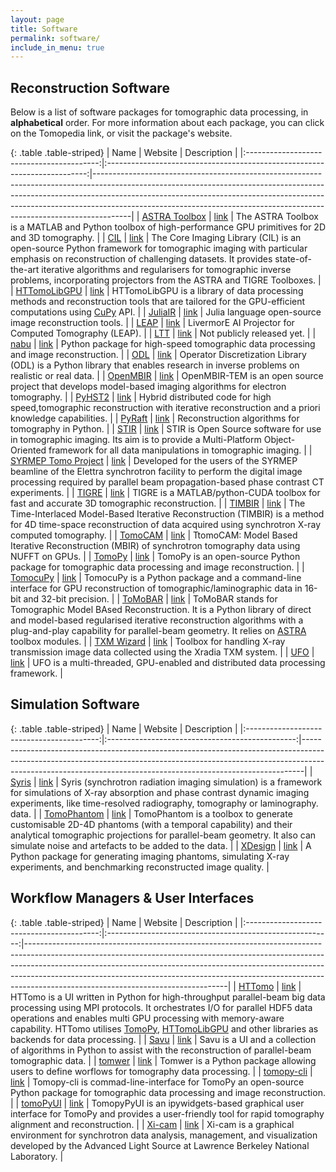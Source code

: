 ```yaml
---
layout: page
title: Software
permalink: software/
include_in_menu: true
---
```


## Reconstruction Software

Below is a list of software packages for tomographic data processing, in
**alphabetical** order. For more information about each package, you can click on
the Tomopedia link, or visit the package's website.

[//]: # (Note: you can use http://www.tablesgenerator.com/markdown_tables to more easily)
[//]: # (edit the markdown table.)

{: .table .table-striped}
|                   Name                    |                        Website                                            | Description                                                                                                                                                                                                                                                                                                                     |
|:-----------------------------------------:|:-------------------------------------------------------------------------:|---------------------------------------------------------------------------------------------------------------------------------------------------------------------------------------------------------------------------------------------------------------------------------------------------------------------------------|
| [ASTRA Toolbox](/software/astra/)         |  [link](http://www.astra-toolbox.com/)                                    | The ASTRA Toolbox is a MATLAB and Python toolbox of high-performance GPU primitives for 2D and 3D tomography.                                                                                                                                                                                                                   |
| [CIL](/software/cil/)                     |  [link](https://www.ccpi.ac.uk/CIL)                                       | The Core Imaging Library (CIL) is an open-source Python framework for tomographic imaging with particular emphasis on reconstruction of challenging datasets. It provides state-of-the-art iterative algorithms and regularisers for tomographic inverse problems, incorporating projectors from the ASTRA and TIGRE Toolboxes. |
| [HTTomoLibGPU](/software/httomolibgpu/)   |  [link](https://github.com/DiamondLightSource/httomolibgpu)               | HTTomoLibGPU is a library of data processing methods and reconstruction tools that are tailored for the GPU-efficient computations using [CuPy](https://cupy.dev/) API.                                                                                                                                                         |
| [JuliaIR](/software/juliair)              |  [link](https://github.com/JuliaImageRecon)                               | Julia language open-source image reconstruction tools.                                                                                                                                                                                                                                                                          |
| [LEAP](/software/leap)                    |  [link](https://github.com/llnl/leap)                                     | LivermorE AI Projector for Computed Tomography (LEAP).                                                                                                                                                                                                                                                                          |
| [LTT](/software/ltt)                      |  [link](https://nci.llnl.gov/content/assets/docs/ChampleyALSmeeting.pdf)  | Not publicly released yet.                                                                                                                                                                                                                                                                                                      |
| [nabu](/software/nabu)                    |  [link](https://gitlab.esrf.fr/tomotools/nabu)                            | Python package for high-speed tomographic data processing and image reconstruction.                                                                                                                                                                                                                                             |
| [ODL](/software/odl)                      |  [link](https://github.com/odlgroup/odl)                                  | Operator Discretization Library (ODL) is a Python library that enables research in inverse problems on realistic or real data.                                                                                                                                                                                                  |
| [OpenMBIR](/software/openmbir/)           |  [link](https://github.com/OpenMBIR/OpenMBIR-TEM)                         | OpenMBIR-TEM is an open source project that develops model-based imaging algorithms for electron tomography.                                                                                                                                                                                                                    |
| [PyHST2](/software/pyhst2/)               |  [link](https://forge.epn-campus.eu/projects/pyhst2)                      | Hybrid distributed code for high speed,tomographic reconstruction with iterative reconstruction and a priori knowledge capabilities.                                                                                                                                                                                            |
| [PyRaft](/software/pyraft/)               |  [link](https://github.com/exmiqueles/pyraft)                             | Reconstruction algorithms for tomography in Python.                                                                                                                                                                                                                                                                             |
| [STIR](/software/stir/)                   |  [link](http://stir.sourceforge.net/)                                     | STIR is Open Source software for use in tomographic imaging. Its aim is to provide a Multi-Platform Object-Oriented framework for all data manipulations in tomographic imaging.                                                                                                                                                |
| [SYRMEP Tomo Project](/software/syrmep/)  |  [link](https://github.com/ElettraSciComp/)                               | Developed for the users of the SYRMEP beamline of the Elettra synchrotron facility to perform the digital image processing required by parallel beam propagation-based phase contrast CT experiments.                                                                                                                           |
| [TIGRE](/software/tigre/)                 |  [link](https://github.com/CERN/TIGRE)                                    | TIGRE is a MATLAB/python-CUDA toolbox for fast and accurate 3D tomographic reconstruction.                                                                                                                                                                                                                                      |
| [TIMBIR](/software/timbir/)               |  [link](http://timbir.readthedocs.io/)                                    | The Time-Interlaced Model-Based Iterative Reconstruction (TIMBIR) is a method for 4D time-space reconstruction of data acquired using synchrotron X-ray computed tomography.                                                                                                                                                    |
| [TomoCAM](/software/tomocam)              |  [link](https://github.com/lbl-camera/tomocam)                            | TtomoCAM: Model Based Iterative Reconstruction (MBIR) of synchrotron tomography data using NUFFT on GPUs.                                                                                                                                                                                                                       |
| [TomoPy](/software/tomopy)                |  [link](http://tomopy.readthedocs.io/)                                    | TomoPy is an open-source Python package for tomographic data processing and image reconstruction.                                                                                                                                                                                                                               |
| [TomocuPy](/software/tomocupy)            |  [link](http://tomocupy.readthedocs.io/)                                  | TomocuPy is a Python package and a command-line interface for GPU reconstruction of tomographic/laminographic data in 16-bit and 32-bit precision.                                                                                                                                                                              |
| [ToMoBAR](/software/tomobar/)             |  [link](https://dkazanc.github.io/ToMoBAR/)                               | ToMoBAR stands for Tomographic Model BAsed Reconstruction. It is a Python library of direct and model-based regularised iterative reconstruction algorithms with a plug-and-play capability for parallel-beam geometry. It relies on [ASTRA](/software/astra/) toolbox modules.                                                 |
| [TXM Wizard](/software/txm)               |  [link](https://sourceforge.net/projects/txm-wizard/)                     | Toolbox for handling X-ray transmission image data collected using the Xradia TXM system.                                                                                                                                                                                                                                       |
| [UFO](/software/ufo/)                     |  [link](http://ufo-core.readthedocs.io/)                                  | UFO is a multi-threaded, GPU-enabled and distributed data processing framework.                                                                                                                                                                                                                                                 | 

## Simulation Software

{: .table .table-striped}
|                   Name                    |                        Website                  | Description                                                                                                                                                                                                                              |
|:-----------------------------------------:|:-----------------------------------------------:|------------------------------------------------------------------------------------------------------------------------------------------------------------------------------------------------------------------------------------------|
|  [Syris](/software/syris/)                | [link](https://github.com/ufo-kit/syris)        | Syris (synchrotron radiation imaging simulation) is a framework for simulations of X-ray absorption and phase contrast dynamic imaging experiments, like time-resolved radiography, tomography or laminography. data.                    |
|  [TomoPhantom](/software/tomophantom/)    | [link](https://dkazanc.github.io/TomoPhantom/)  | TomoPhantom is a toolbox to generate customisable 2D-4D phantoms (with a temporal capability) and their analytical tomographic projections for parallel-beam geometry. It also can simulate noise and artefacts to be added to the data. |
|  [XDesign](/software/xdesign/)            | [link](https://xdesign.readthedocs.io)          | A Python package for generating imaging phantoms, simulating X-ray experiments, and benchmarking reconstructed image quality.                                                                                                            |



## Workflow Managers & User Interfaces


{: .table .table-striped}
|                   Name                    |                        Website                           | Description                                                                                                                                                                                                                                                                                                                                                              |
|:-----------------------------------------:|:--------------------------------------------------------:|--------------------------------------------------------------------------------------------------------------------------------------------------------------------------------------------------------------------------------------------------------------------------------------------------------------------------------------------------------------------------|
|  [HTTomo](/software/httomo/)              | [link](https://diamondlightsource.github.io/httomo/)     | HTTomo is a UI written in Python for high-throughput parallel-beam big data processing using MPI protocols. It orchestrates I/O for parallel HDF5 data operations and enables multi GPU processing with memory-aware capability. HTTomo utilises [TomoPy](/software/tomopy), [HTTomoLibGPU](/software/httomolibgpu) and other libraries as backends for data processing. |
|  [Savu](/software/savu/)                  | [link](https://savu.readthedocs.io)                      | Savu is a UI and a collection of algorithms in Python to assist with the reconstruction of parallel-beam tomographic data.                                                                                                                                                                                                                                               |
|  [tomwer](/software/tomwer/)              | [link](https://gitlab.esrf.fr/tomotools/tomwer)          | Tomwer is a Python package allowing users to define worflows for tomography data processing.                                                                                                                                                                                                                                                                             |
|  [tomopy-cli](/software/tomopycli/)       | [link](https://tomopycli.readthedocs.io/)                | Tomopy-cli is commad-line-interface for TomoPy an open-source Python package for tomographic data processing and image reconstruction.                                                                                                                                                                                                                                   |
|  [tomoPyUI](/software/tomopyui/)          | [link](https://tomopyui.readthedocs.io/en/latest/)       | TomopyPyUI is an ipywidgets-based graphical user interface for TomoPy and provides a user-friendly tool for rapid tomography alignment and reconstruction.                                                                                                                                                                                                               |
|  [Xi-cam](/software/xi-cam/)              | [link](https://github.com/ronpandolfi/Xi-cam)            | Xi-cam is a graphical environment for synchrotron data analysis, management, and visualization developed by the Advanced Light Source at Lawrence Berkeley National Laboratory.                                                                                                                                                                                          |
